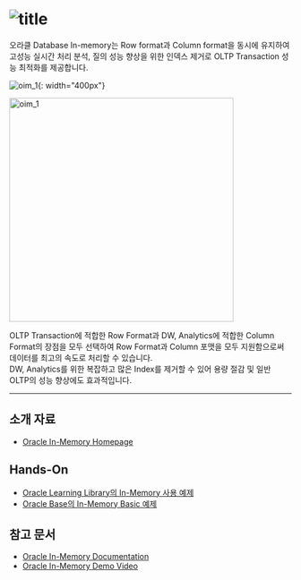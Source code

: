 ![title](https://github.com/oracle19c-cookbook/In-DB-Analytics/blob/master/In-Memory/oim_title.JPG)
===
오라클 Database In-memory는 Row format과 Column format을 동시에 유지하여 고성능 실시간 처리 분석, 질의 성능 향상을 위한 인덱스 제거로 OLTP Transaction 성능 최적화를 제공합니다.

![oim_1](https://github.com/oracle19c-cookbook/In-DB-Analytics/blob/master/In-Memory/oim_1.png){: width="400px"}


<img src="https://github.com/oracle19c-cookbook/In-DB-Analytics/blob/master/In-Memory/oim_1.png" width="400px" title="oim_1" alt="oim_1"></img><br/>

 OLTP Transaction에 적합한 Row Format과 DW, Analytics에 적합한 Column Format의 장점을 모두 선택하여 Row Format과 Column 포맷을 모두 지원함으로써 데이터를 최고의 속도로 처리할 수 있습니다.   
 DW, Analytics를 위한 복잡하고 많은 Index를 제거할 수 있어 용량 절감 및 일반 OLTP의 성능 향상에도 효과적입니다.

***
소개 자료
---
* [Oracle In-Memory Homepage](https://www.oracle.com/database/technologies/in-memory.html)

Hands-On
---
* [Oracle Learning Library의 In-Memory 사용 예제](https://oracle.github.io/learning-library/data-management-library/database/options/in-memory.html#section-2-enabling-in-memory)
* [Oracle Base의 In-Memory Basic 예제](https://oracle-base.com/articles/12c/in-memory-column-store-12cr1)

참고 문서
---
* [Oracle In-Memory Documentation](https://docs.oracle.com/en/database/oracle/oracle-database/19/inmem/index.html)
* [Oracle In-Memory Demo Video](https://youtu.be/7ZbzIhuNweU)
